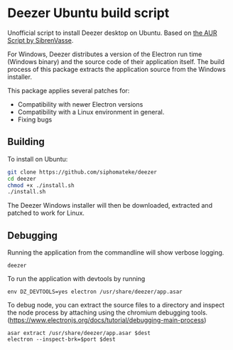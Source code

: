 # Deezer Ubuntu build script

Unofficial script to install Deezer desktop on Ubuntu. Based on [the AUR Script by SibrenVasse](https://aur.archlinux.org/packages/deezer/).

For Windows, Deezer distributes a version of the Electron run time (Windows binary) and the source code of their application itself. The build process of this package extracts the application source from the Windows installer.

This package applies several patches for:
- Compatibility with newer Electron versions 
- Compatibility with a Linux environment in general.
- Fixing bugs

## Building

To install on Ubuntu:

```bash
git clone https://github.com/siphomateke/deezer
cd deezer
chmod +x ./install.sh
./install.sh
```

The Deezer Windows installer will then be downloaded, extracted and patched to work for Linux.

## Debugging
Running the application from the commandline will show verbose logging.
```
deezer
```

To run the application with devtools by running
```
env DZ_DEVTOOLS=yes electron /usr/share/deezer/app.asar
```

To debug node, you can extract the source files to a directory and inspect the node process by attaching using the chromium debugging tools. (https://www.electronjs.org/docs/tutorial/debugging-main-process)
```
asar extract /usr/share/deezer/app.asar $dest
electron --inspect-brk=$port $dest
```
